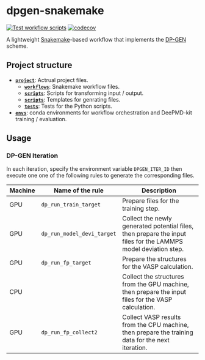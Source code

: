 # dpgen-snakemake

[![Test workflow scripts](https://github.com/chazeon/dpgen-snakemake/actions/workflows/main.yml/badge.svg)](https://github.com/chazeon/dpgen-snakemake/actions/workflows/main.yml)
[![codecov](https://codecov.io/gh/chazeon/dpgen-snakemake/branch/v2/graph/badge.svg?token=Q6GQAIPTNI)](https://codecov.io/gh/chazeon/dpgen-snakemake)


A lightweight [Snakemake][1]-based workflow that implements the [DP-GEN][2] scheme.

[1]: https://snakemake.readthedocs.io/en/stable/
[2]: https://arxiv.org/abs/1910.12690

## Project structure

- [**`project`**](project): Actrual project files.
  - [**`workflows`**](project/workflows): Snakemake workflow files.
  - [**`scripts`**](project/scripts): Scripts for transforming input / output.
  - [**`scripts`**](project/scripts): Templates for genrating files.
  - [**`tests`**](project/tests): Tests for the Python scripts.
- [**`envs`**](envs): conda environments for workflow orchestration and DeePMD-kit training / evaluation.

## Usage

### DP-GEN Iteration

In each iteration, specify the environment variable `DPGEN_ITER_ID` then execute one one of the following rules to generate the corresponding files.

| Machine | Name of the rule           | Description                                                  |
| ------- | -------------------------- | ------------------------------------------------------------ |
| GPU     | `dp_run_train_target`      | Prepare files for the training step.                         |
| GPU     | `dp_run_model_devi_target` | Collect the newly generated potential files, then prepare the input files for the LAMMPS model deviation step. |
| GPU     | `dp_run_fp_target`         | Prepare the structures for the VASP calculation.             |
| CPU     |                            | Collect the structures from the GPU machine, then prepare the input files for the VASP calculation. |
| GPU     | `dp_run_fp_collect2`       | Collect VASP results from the CPU machine, then prepare the training data for the next iteration. |

